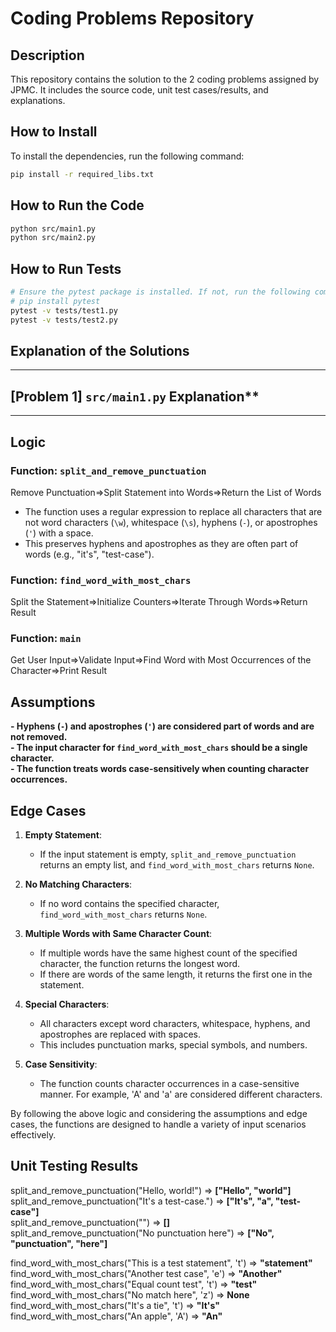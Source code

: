# Coding Problems Repository

## Description
This repository contains the solution to the 2 coding problems assigned by JPMC. It includes the source code, unit test cases/results, and explanations.


## How to Install

To install the dependencies, run the following command:

```bash
pip install -r required_libs.txt
```

## How to Run the Code
```bash
python src/main1.py
python src/main2.py
```

## How to Run Tests
```bash
# Ensure the pytest package is installed. If not, run the following command:
# pip install pytest
pytest -v tests/test1.py
pytest -v tests/test2.py
```



## Explanation of the Solutions

---

## [Problem 1] `src/main1.py` Explanation**

---



## Logic

### Function: `split_and_remove_punctuation`
   Remove Punctuation=>Split Statement into Words=>Return the List of Words
   - The function uses a regular expression to replace all characters that are not word characters (`\w`), whitespace (`\s`), hyphens (`-`), or apostrophes (`'`) with a space.
   - This preserves hyphens and apostrophes as they are often part of words (e.g., "it's", "test-case").

### Function: `find_word_with_most_chars`
   Split the Statement=>Initialize Counters=>Iterate Through Words=>Return Result

### Function: `main`
   Get User Input=>Validate Input=>Find Word with Most Occurrences of the Character=>Print Result

## Assumptions

**- Hyphens (`-`) and apostrophes (`'`) are considered part of words and are not removed.**<br>
**- The input character for `find_word_with_most_chars` should be a single character.**<br>
**- The function treats words case-sensitively when counting character occurrences.**

## Edge Cases

1. **Empty Statement**:
   - If the input statement is empty, `split_and_remove_punctuation` returns an empty list, and `find_word_with_most_chars` returns `None`.

2. **No Matching Characters**:
   - If no word contains the specified character, `find_word_with_most_chars` returns `None`.

3. **Multiple Words with Same Character Count**:
   - If multiple words have the same highest count of the specified character, the function returns the longest word.
   - If there are words of the same length, it returns the first one in the statement.

4. **Special Characters**:
   - All characters except word characters, whitespace, hyphens, and apostrophes are replaced with spaces.
   - This includes punctuation marks, special symbols, and numbers.

5. **Case Sensitivity**:
   - The function counts character occurrences in a case-sensitive manner. For example, 'A' and 'a' are considered different characters.

By following the above logic and considering the assumptions and edge cases, the functions are designed to handle a variety of input scenarios effectively.


## Unit Testing Results

split_and_remove_punctuation("Hello, world!") => **["Hello", "world"]**  
split_and_remove_punctuation("It's a test-case.") => **["It's", "a", "test-case"]**  
split_and_remove_punctuation("") => **[]**  
split_and_remove_punctuation("No punctuation here") => **["No", "punctuation", "here"]**  

find_word_with_most_chars("This is a test statement", 't') => **"statement"**  
find_word_with_most_chars("Another test case", 'e') => **"Another"**  
find_word_with_most_chars("Equal count test", 't') => **"test"**  
find_word_with_most_chars("No match here", 'z') => **None**  
find_word_with_most_chars("It's a tie", 't') => **"It's"**  
find_word_with_most_chars("An apple", 'A') => **"An"**

